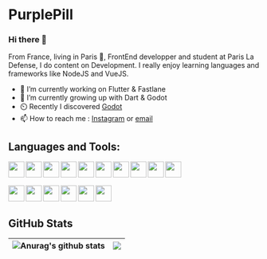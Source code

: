 # PurplePill
### Hi there 👋

From France, living in Paris 🥖, FrontEnd developper and student at Paris La Defense, I do content on Development. I really enjoy learning languages and frameworks like NodeJS and VueJS.

- 🔭 I’m currently working on Flutter & Fastlane
- 🌱 I’m currently growing up with Dart & Godot
- ⏲️ Recently I discovered [Godot](https://godotengine.org/ "Godot")
- 📫 How to reach me : [Instagram](https://www.instagram.com/purplepill_pro/ "@purplepill_pro") or <a href="mailto:purplepills@outlook.fr">email</a>

## Languages and Tools:


<img align="left" width="32" height="32" src="https://cdn.jsdelivr.net/gh/devicons/devicon/icons/vuejs/vuejs-original.svg" />

<img align="left"  width="32" height="32" src="https://cdn.jsdelivr.net/gh/devicons/devicon/icons/nodejs/nodejs-plain.svg" />

<img align="left"  width="32" height="32" src="https://cdn.jsdelivr.net/gh/devicons/devicon/icons/php/php-plain.svg" />

<img align="left" width="32" height="32" src="https://cdn.jsdelivr.net/gh/devicons/devicon/icons/react/react-original.svg" />

<img align="left" width="32" height="32" src="https://cdn.jsdelivr.net/gh/devicons/devicon/icons/mysql/mysqli-plain.svg" />

<img align="left"  width="32" height="32" src="https://cdn.jsdelivr.net/gh/devicons/devicon/icons/mongodb/mongodb-plain.svg" />

<img align="left" width="32" height="32" src="https://cdn.jsdelivr.net/gh/devicons/devicon/icons/python/python-plain.svg" />

<img align="left" width="32" height="32" src="https://cdn.jsdelivr.net/gh/devicons/devicon/icons/flutter/flutter-plain.svg" />

<img align="left" width="32" height="32" src="https://cdn.jsdelivr.net/gh/devicons/devicon/icons/redis/redis-plain.svg" />

<img align="left" width="32" height="32" src="https://cdn.jsdelivr.net/gh/devicons/devicon/icons/socketio/socketio-original.svg" /><br><br>

<img align="left" width="32" height="32" src="https://cdn.jsdelivr.net/gh/devicons/devicon/icons/webstorm/webstorm-plain.svg" />
<img align="left" width="32" height="32" src="https://cdn.jsdelivr.net/gh/devicons/devicon/icons/phpstorm/phpstorm-plain.svg" />
<img align="left" width="32" height="32" src="https://cdn.jsdelivr.net/gh/devicons/devicon/icons/git/git-original.svg" />
<img align="left" width="32" height="32" src="https://cdn.jsdelivr.net/gh/devicons/devicon/icons/heroku/heroku-plain.svg" />
<img align="left" width="32" height="32" src="https://cdn.jsdelivr.net/gh/devicons/devicon/icons/docker/docker-plain.svg" />
<img align="left" width="32" height="32" src="https://cdn.jsdelivr.net/gh/devicons/devicon/icons/godot/godot-original.svg" />


<br />
<br />


## GitHub Stats

| <img align="center" src="https://github-readme-stats.vercel.app/api?username=Wadaarik&show_icons=true&include_all_commits=true&theme=buefy&hide_border=true" alt="Anurag's github stats" /> | <img align="center" src="https://github-readme-stats.vercel.app/api/top-langs/?username=Wadaarik&layout=compact&theme=buefy&hide_border=true" /> |
| ------------- | ------------- |




